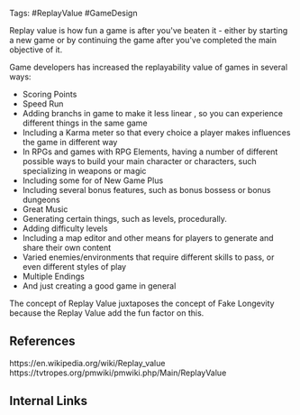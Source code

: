 Tags: #ReplayValue #GameDesign

Replay value is how fun a game is after you've beaten it - either by starting a new game or by continuing the game after you've completed the main objective of it.

Game developers has increased the replayability value of games in several ways:
- Scoring Points
- Speed Run
- Adding branchs in game to make it less linear , so you can experience different things in the same game
- Including a Karma meter so that every choice a player makes influences the game in different way
- In RPGs and games with RPG Elements, having a number of different possible ways to build your main character or characters, such specializing in weapons or magic
- Including some for of New Game Plus
- Including several bonus features, such as bonus bossess or bonus dungeons
- Great Music
- Generating certain things, such as levels, procedurally.
- Adding difficulty levels
- Including a map editor and other means for players to generate and share their own content
- Varied enemies/environments that require different skills to pass, or even different styles of play
- Multiple Endings
- And just creating a good game in general

The concept of Replay Value juxtaposes the concept of Fake Longevity because the Replay Value add the fun factor on this.

<h2>References</h2>
https://en.wikipedia.org/wiki/Replay_value
https://tvtropes.org/pmwiki/pmwiki.php/Main/ReplayValue
<h2>Internal Links</h2>
